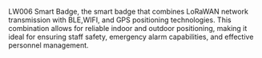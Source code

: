 LW006 Smart Badge, the smart badge that combines LoRaWAN network transmission with BLE,WIFI, and GPS positioning technologies. This combination allows for reliable indoor and outdoor positioning, making it ideal for ensuring staff safety, emergency alarm capabilities, and effective personnel management.
